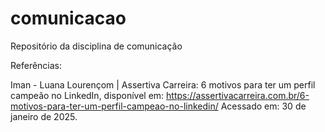 # comunicacao
Repositório da disciplina de comunicação


Referências:

Iman - Luana Lourençom | Assertiva Carreira: 6 motivos para ter um perfil campeão no LinkedIn, disponível em: https://assertivacarreira.com.br/6-motivos-para-ter-um-perfil-campeao-no-linkedin/
Acessado em: 30 de janeiro de 2025.
